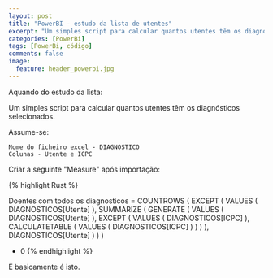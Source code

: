 ```yaml
---
layout: post
title: "PowerBI - estudo da lista de utentes"
excerpt: "Um simples script para calcular quantos utentes têm os diagnósticos selecionados."
categories: [PowerBi]
tags: [PowerBi, código]
comments: false
image:
  feature: header_powerbi.jpg
---
```


Aquando do estudo da lista:

Um simples script para calcular quantos utentes têm os diagnósticos selecionados.

Assume-se:

    Nome do ficheiro excel - DIAGNOSTICO
    Colunas - Utente e ICPC

Criar a seguinte "Measure" após importação:

{% highlight Rust %}

Doentes com todos os diagnosticos =
COUNTROWS (
    EXCEPT (
        VALUES ( DIAGNOSTICOS[Utente] ),
        SUMMARIZE (
            GENERATE (
                VALUES ( DIAGNOSTICOS[Utente] ),
                EXCEPT (
                    VALUES ( DIAGNOSTICOS[ICPC] ),
                    CALCULATETABLE ( VALUES ( DIAGNOSTICOS[ICPC] ) )
                )
            ),
            DIAGNOSTICOS[Utente]
        )
    )
)
+ 0
{% endhighlight %}

E basicamente é isto.
